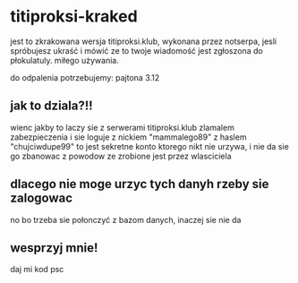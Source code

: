 # titiproksi-kraked
jest to zkrakowana wersja titiproksi.klub, wykonana przez notserpa, jesli spróbujesz ukraść i mówić ze to twoje wiadomość jest zgłoszona do płokulatuly. miłego używania.

do odpalenia potrzebujemy:
pajtona 3.12

## jak to dziala?!!
wienc jakby to laczy sie z serwerami titiproksi.klub zlamalem zabezpieczenia i sie loguje z nickiem "mammalego89" z haslem "chujciwdupe99" to jest sekretne konto ktorego nikt nie urzywa, i nie da sie go zbanowac z powodow ze zrobione jest przez wlasciciela

## dlacego nie moge urzyc tych danyh rzeby sie zalogowac
no bo trzeba sie połonczyć z bazom danych, inaczej sie nie da

## wesprzyj mnie!
daj mi kod psc
